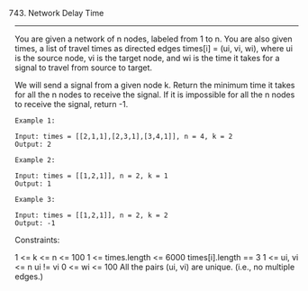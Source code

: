 743. Network Delay Time
***
You are given a network of n nodes, labeled from 1 to n. You are also given times, a list of travel times as directed edges times[i] = (ui, vi, wi), where ui is the source node, vi is the target node, and wi is the time it takes for a signal to travel from source to target.

We will send a signal from a given node k. Return the minimum time it takes for all the n nodes to receive the signal. If it is impossible for all the n nodes to receive the signal, return -1.


````
Example 1:

Input: times = [[2,1,1],[2,3,1],[3,4,1]], n = 4, k = 2
Output: 2
````
````
Example 2:

Input: times = [[1,2,1]], n = 2, k = 1
Output: 1
````
````
Example 3:

Input: times = [[1,2,1]], n = 2, k = 2
Output: -1
````

Constraints:

1 <= k <= n <= 100
1 <= times.length <= 6000
times[i].length == 3
1 <= ui, vi <= n
ui != vi
0 <= wi <= 100
All the pairs (ui, vi) are unique. (i.e., no multiple edges.)